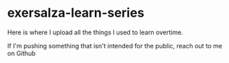 # exersalza-learn-series
Here is where I upload all the things I used to learn overtime.

If I'm pushing something that isn't intended for the public, reach out to me on Github
